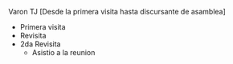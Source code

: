 Varon TJ [Desde la primera visita hasta discursante de asamblea]

- Primera visita
- Revisita
- 2da Revisita
	- Asistio a la reunion

